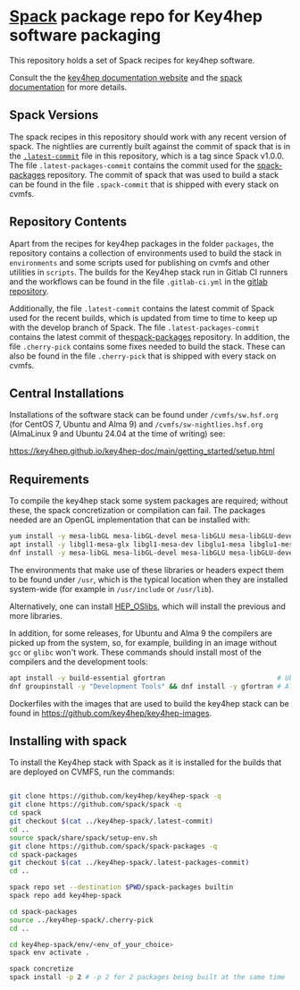 # [Spack](https://github.com/spack/spack) package repo for Key4hep software packaging

This repository holds a set of Spack recipes for key4hep software.

Consult the the [key4hep documentation website](https://cern.ch/key4hep) and the
[spack documentation](https://spack.readthedocs.io/en/latest/) for more details.

## Spack Versions
The spack recipes in this repository should work with any recent version of
spack. The nightlies are currently built against the commit of spack that is in
the
[`.latest-commit`](https://github.com/key4hep/key4hep-spack/blob/main/.latest-commit)
file in this repository, which is a tag since Spack v1.0.0. The file
`.latest-packages-commit` contains the commit used for the
[spack-packages](https://github.com/spack/spack-packages) repository. The commit
of spack that was used to build a stack can be found in the file `.spack-commit`
that is shipped with every stack on cvmfs.


## Repository Contents

Apart from the recipes for key4hep packages in the folder `packages`, the
repository contains a collection of environments used to build the stack in
`environments` and some scripts used for publishing on cvmfs and other utilities
in `scripts`. The builds for the Key4hep stack run in Gitlab CI runners and the
workflows can be found in the file `.gitlab-ci.yml` in the [gitlab
repository](https://gitlab.cern.ch/key4hep/k4-deploy).

Additionally, the file `.latest-commit` contains the latest commit of Spack used
for the recent builds, which is updated from time to time to keep up with the
develop branch of Spack. The file `.latest-packages-commit` contains the latest
commit of the[spack-packages](https://github.com/spack/spack-packages)
repository. In addition, the file `.cherry-pick` contains some fixes needed to
build the stack. These can also be found in the file `.cherry-pick` that is
shipped with every stack on cvmfs.

## Central Installations

Installations of the software stack can be found under `/cvmfs/sw.hsf.org` (for
CentOS 7, Ubuntu and Alma 9) and `/cvmfs/sw-nightlies.hsf.org` (AlmaLinux 9 and
Ubuntu 24.04 at the time of writing) see:

https://key4hep.github.io/key4hep-doc/main/getting_started/setup.html

## Requirements

To compile the key4hep stack some system packages are required; without these,
the spack concretization or compilation can fail. The packages needed are an
OpenGL implementation that can be installed with:

``` bash
yum install -y mesa-libGL mesa-libGL-devel mesa-libGLU mesa-libGLU-devel      # Centos 7
apt install -y libgl1-mesa-glx libgl1-mesa-dev libglu1-mesa libglu1-mesa-dev  # Ubuntu
dnf install -y mesa-libGL mesa-libGL-devel mesa-libGLU mesa-libGLU-devel      # AlmaLinux 9
```

The environments that make use of these libraries or headers expect them to be
found under `/usr`, which is the typical location when they are installed
system-wide (for example in `/usr/include` or `/usr/lib`).

Alternatively, one can install
[HEP_OSlibs](https://gitlab.cern.ch/linuxsupport/rpms/HEP_OSlibs), which will
install the previous and more libraries.

In addition, for some releases, for Ubuntu and Alma 9 the compilers are picked
up from the system, so, for example, building in an image without `gcc` or
`glibc` won't work. These commands should install most of the compilers and the
development tools:

``` bash
apt install -y build-essential gfortran                            # Ubuntu
dnf groupinstall -y "Development Tools" && dnf install -y gfortran # AlmaLinux 9
```

Dockerfiles with the images that are used to build the key4hep stack can be
found in https://github.com/key4hep/key4hep-images.

## Installing with spack

To install the Key4hep stack with Spack as it is installed for the builds that
are deployed on CVMFS, run the commands:

``` bash

git clone https://github.com/key4hep/key4hep-spack -q
git clone https://github.com/spack/spack -q
cd spack
git checkout $(cat ../key4hep-spack/.latest-commit)
cd ..
source spack/share/spack/setup-env.sh
git clone https://github.com/spack/spack-packages -q
cd spack-packages
git checkout $(cat ../key4hep-spack/.latest-packages-commit)
cd ..

spack repo set --destination $PWD/spack-packages builtin
spack repo add key4hep-spack

cd spack-packages
source ../key4hep-spack/.cherry-pick
cd ..

cd key4hep-spack/env/<env_of_your_choice>
spack env activate .

spack concretize
spack install -p 2 # -p 2 for 2 packages being built at the same time
```
